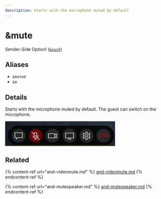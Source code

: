 ```yaml
---
description: Starts with the microphone muted by default
---
```


# \&mute

Sender-Side Option! ([`&push`](push.md))

## Aliases

* `&muted`
* `&m`

## Details

Starts with the microphone muted by default. The guest can switch on the microphone.

![](<../.gitbook/assets/image (1) (2) (1).png>)

## Related

{% content-ref url="and-videomute.md" %}
[and-videomute.md](and-videomute.md)
{% endcontent-ref %}

{% content-ref url="and-mutespeaker.md" %}
[and-mutespeaker.md](and-mutespeaker.md)
{% endcontent-ref %}
